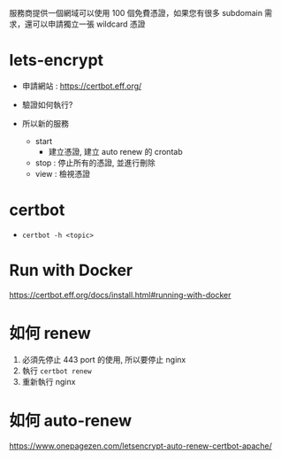 服務商提供一個網域可以使用 100 個免費憑證，如果您有很多 subdomain 需求，還可以申請獨立一張 wildcard 憑證

# lets-encrypt
- 申請網站 : https://certbot.eff.org/

- 驗證如何執行?

- 所以新的服務
	- start 
		- 建立憑證, 建立 auto renew 的 crontab
	- stop : 停止所有的憑證, 並進行刪除
	- view : 檢視憑證

# certbot
- `certbot -h <topic>`

# Run with Docker
https://certbot.eff.org/docs/install.html#running-with-docker

# 如何 renew

1. 必須先停止 443 port 的使用, 所以要停止 nginx
2. 執行 `certbot renew`
3. 重新執行 nginx

# 如何 auto-renew
https://www.onepagezen.com/letsencrypt-auto-renew-certbot-apache/